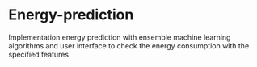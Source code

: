 # Energy-prediction

Implementation energy prediction with ensemble machine learning algorithms and user interface to check the energy consumption with the specified features

